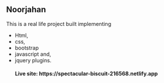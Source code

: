 <h2>Noorjahan</h2>
<p>This is a real life project built implementing <ul> <li>Html,</li> <li>css,</li> <li>bootstrap</li> <li>javascript and,</li> <li>jquery plugins.</li></p>

<h4>Live site: https://spectacular-biscuit-216568.netlify.app</h4>

